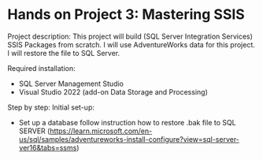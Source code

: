 # Hands on Project 3: Mastering SSIS
Project description: This project will build (SQL Server Integration Services) SSIS Packages from scratch. I will use AdventureWorks data for this project. I will restore the file to SQL Server.

Required installation:
- SQL Server Management Studio
- Visual Studio 2022 (add-on Data Storage and Processing)

Step by step:
Initial set-up:
- Set up a database follow instruction how to restore .bak file to SQL SERVER (https://learn.microsoft.com/en-us/sql/samples/adventureworks-install-configure?view=sql-server-ver16&tabs=ssms) 
